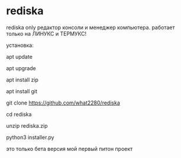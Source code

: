 # rediska
rediska only
редактор консоли и менеджер компьютера.
работает только на ЛИНУКС и ТЕРМУКС!

установка:

apt update

apt upgrade

apt install zip

apt install git

git clone https://github.com/what2280/rediska

cd rediska

unzip rediska.zip

python3 installer.py


это только бета версия мой первый питон проект
